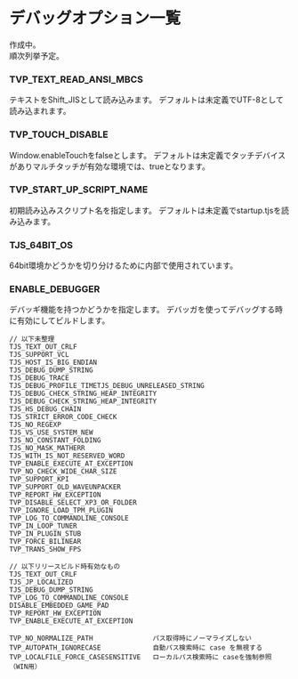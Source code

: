 # デバッグオプション一覧
作成中。  
順次列挙予定。

### TVP\_TEXT\_READ\_ANSI\_MBCS
テキストをShift_JISとして読み込みます。
デフォルトは未定義でUTF-8として読み込まれます。

### TVP\_TOUCH\_DISABLE
Window.enableTouchをfalseとします。
デフォルトは未定義でタッチデバイスがありマルチタッチが有効な環境では、trueとなります。

### TVP_START_UP_SCRIPT_NAME
初期読み込みスクリプト名を指定します。
デフォルトは未定義でstartup.tjsを読み込みます。

### TJS\_64BIT\_OS
64bit環境かどうかを切り分けるために内部で使用されています。

### ENABLE_DEBUGGER
デバッギ機能を持つかどうかを指定します。
デバッガを使ってデバッグする時に有効にしてビルドします。

    // 以下未整理
    TJS_TEXT_OUT_CRLF
    TJS_SUPPORT_VCL
    TJS_HOST_IS_BIG_ENDIAN
    TJS_DEBUG_DUMP_STRING
    TJS_DEBUG_TRACE
    TJS_DEBUG_PROFILE_TIMETJS_DEBUG_UNRELEASED_STRING
    TJS_DEBUG_CHECK_STRING_HEAP_INTEGRITY
    TJS_DEBUG_CHECK_STRING_HEAP_INTEGRITY
    TJS_HS_DEBUG_CHAIN
    TJS_STRICT_ERROR_CODE_CHECK
    TJS_NO_REGEXP
    TJS_VS_USE_SYSTEM_NEW
    TJS_NO_CONSTANT_FOLDING
    TJS_NO_MASK_MATHERR
    TJS_WITH_IS_NOT_RESERVED_WORD
    TVP_ENABLE_EXECUTE_AT_EXCEPTION
    TVP_NO_CHECK_WIDE_CHAR_SIZE
    TVP_SUPPORT_KPI
    TVP_SUPPORT_OLD_WAVEUNPACKER
    TVP_REPORT_HW_EXCEPTION
    TVP_DISABLE_SELECT_XP3_OR_FOLDER
    TVP_IGNORE_LOAD_TPM_PLUGIN
    TVP_LOG_TO_COMMANDLINE_CONSOLE
    TVP_IN_LOOP_TUNER
    TVP_IN_PLUGIN_STUB
    TVP_FORCE_BILINEAR
    TVP_TRANS_SHOW_FPS
    
    // 以下リリースビルド時有効なもの
    TJS_TEXT_OUT_CRLF
    TJS_JP_LOCALIZED
    TJS_DEBUG_DUMP_STRING
    TVP_LOG_TO_COMMANDLINE_CONSOLE
    DISABLE_EMBEDDED_GAME_PAD
    TVP_REPORT_HW_EXCEPTION
    TVP_ENABLE_EXECUTE_AT_EXCEPTION

    TVP_NO_NORMALIZE_PATH               パス取得時にノーマライズしない
    TVP_AUTOPATH_IGNORECASE             自動パス検索時に case を無視する
    TVP_LOCALFILE_FORCE_CASESENSITIVE   ローカルパス検索時に caseを強制参照（WIN用）
